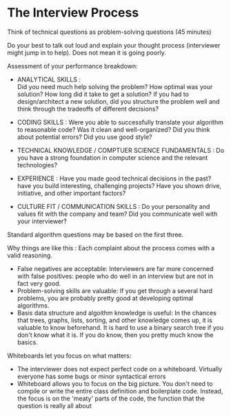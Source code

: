 # The Interview Process

Think of technical questions as problem-solving questions (45 minutes)

Do your best to talk out loud and explain your thought process (interviewer might jump in to help). Does not mean it is going poorly.

Assessment of your performance breakdown:
- ANALYTICAL SKILLS :  
    Did you need much help solving the problem? How optimal was your solution? How long did it take to get a solution? If you had to design/architect a new solution, did you structure the problem well and think through the tradeoffs of different decisions?

- CODING SKILLS : 
    Were you able to successfully translate your algorithm to reasonable code? Was it clean and well-organized? Did you think about potential errors? Did you use good style?

- TECHNICAL KNOWLEDGE / COMPTUER SCIENCE FUNDAMENTALS :
    Do you have a strong foundation in computer science and the relevant technologies?

- EXPERIENCE :
    Have you made good technical decisions in the past? have you build interesting, challenging projects? Have you shown drive, initiative, and other important factors?

- CULTURE FIT / COMMUNICATION SKILLS :
    Do your personality and values fit with the company and team? Did you communicate well with your interviewer?

Standard algorithm questions may be based on the first three.


Why things are like this :
    Each complaint about the process comes with a valid reasoning.
- False negatives are acceptable:
    Interviewers are far more concerned with false positives: people who do well in an interview but are not in fact very good.
- Problem-solving skills are valuable:
    If you get through a several hard problems, you are probably pretty good at developing optimal algorithms.
- Basis data structure and algoithm knowledge is useful:
    In the chances that trees, graphs, lists, sorting, and other knowledge comes up, it is valuable to know beforehand. It is hard to use a binary search tree if you don't know what it is. If you do know, then you pretty much know the basics.

Whiteboards let you focus on what matters:
- The interviewer does not expect perfect code on a whiteboard. Virtually everyone has some bugs or minor syntactical errors
- Whiteboard allows you to focus on the big picture. You don't need to compile or write the entire class definition and boilerplate code. Instead, the focus is on the 'meaty' parts of the code, the function that the question is really all about



